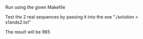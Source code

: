 Run using the given Makefile

Test the 2 real sequences by passing it into the exe "./solution < s1ands2.txt"

The result will be 965
